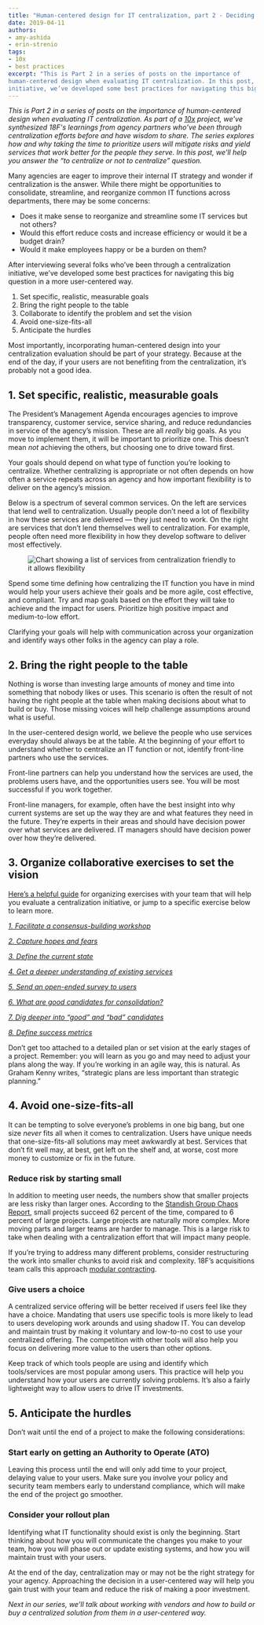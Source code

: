 ```yaml
---
title: "Human-centered design for IT centralization, part 2 - Deciding whether or not to centralize"
date: 2019-04-11
authors:
- amy-ashida
- erin-strenio
tags:
- 10x
- best practices
excerpt: "This is Part 2 in a series of posts on the importance of
human-centered design when evaluating IT centralization. In this post, we’ll help you answer the to centralize or not to centralize question. After interviewing several folks who’ve been through a centralization
initiative, we’ve developed some best practices for navigating this big question in a more user-centered way."
---
```


*This is Part 2 in a series of posts on the importance of human-centered design when evaluating IT centralization. As part of a [10x](https://10x.gsa.gov/) project, we've synthesized 18F's learnings from agency partners who’ve been through centralization efforts before and have wisdom to share. The series explores how and why taking the time to prioritize users will mitigate risks and yield services that work better for the people they serve. In this post, we’ll help you answer the “to centralize or not to centralize” question.*

Many agencies are eager to improve their internal IT strategy and wonder if centralization is the answer. While there might be opportunities to consolidate, streamline, and reorganize common IT functions across departments, there may be some concerns:

-   Does it make sense to reorganize and streamline some IT services but not others?
-   Would this effort reduce costs and increase efficiency or would it be a budget drain?
-   Would it make employees happy or be a burden on them?

After interviewing several folks who’ve been through a centralization initiative, we’ve developed some best practices for navigating this big question in a more user-centered way.

1.  Set specific, realistic, measurable goals
2.  Bring the right people to the table
3.  Collaborate to identify the problem and set the vision
4.  Avoid one-size-fits-all
5.  Anticipate the hurdles

Most importantly, incorporating human-centered design into your
centralization evaluation should be part of your strategy. Because at
the end of the day, if your users are not benefiting from the
centralization, it’s probably not a good idea.

## 1. Set specific, realistic, measurable goals

The President’s Management Agenda encourages agencies to improve
transparency, customer service, service sharing, and reduce redundancies in service of the agency’s mission. These are all *really* big goals. As you move to implement them, it will be important to prioritize one. This doesn’t mean *not* achieving the others, but choosing one to drive
toward first.

Your goals should depend on what type of function you’re looking to
centralize. Whether centralizing is appropriate or not often depends on how often a service repeats across an agency and how important
flexibility is to deliver on the agency’s mission.

Below is a spectrum of several common services. On the left are services that lend well to centralization. Usually people don’t need a lot of flexibility in how these services are delivered — they just need to work. On the right are services that don’t lend themselves well to centralization. For example, people often need more flexibility in how they develop software to deliver most effectively.

<figure>
  <img src="{{site.baseurl}}/assets/blog/it-centralization/centralization-friendly.png" alt="Chart showing a list of services from centralization friendly to it allows flexibility"/>
</figure>

Spend some time defining how centralizing the IT function you have in
mind would help your users achieve their goals and be more agile, cost effective, and compliant. Try and map goals based on the effort they will take to achieve and the impact for users. Prioritize high positive impact and medium-to-low effort.

Clarifying your goals will help with communication across your
organization and identify ways other folks in the agency can play a
role.

## 2. Bring the right people to the table

Nothing is worse than investing large amounts of money and time into
something that nobody likes or uses. This scenario is often the result of not having the right people at the table when making decisions about what to build or buy. Those missing voices will help challenge assumptions around what is useful.

In the user-centered design world, we believe the people who use
services everyday should always be at the table. At the beginning of
your effort to understand whether to centralize an IT function or not, identify front-line partners who use the services.

Front-line partners can help you understand how the services are used, the problems users have, and the opportunities users see. You will be most successful if you work together.

Front-line managers, for example, often have the best insight into why current systems are set up the way they are and what features they need in the future. They’re experts in their areas and should have decision power over what services are delivered. IT managers should have decision power over how they’re delivered.

## 3. Organize collaborative exercises to set the vision

[Here’s a helpful guide](https://github.com/18F/HCD_for_IT_Centralization/blob/master/exercises/exercises_guide.md)
for organizing exercises with your team that will help you evaluate a
centralization initiative, or jump to a specific exercise below to learn
more.

[*1. Facilitate a consensus-building
workshop*](https://github.com/18F/HCD_for_IT_Centralization/blob/master/exercises/consensus-building-workshop.md)

[*2. Capture hopes and
fears*](https://github.com/18F/HCD_for_IT_Centralization/blob/master/exercises/hopes_and_fears.md)

[*3. Define the current
state*](https://github.com/18F/HCD_for_IT_Centralization/blob/master/exercises/define_current_state.md)

[*4. Get a deeper understanding of existing
services*](https://github.com/18F/HCD_for_IT_Centralization/blob/master/exercises/get-deeper-understanding-existing-services.md)

[*5. Send an open-ended survey to
users*](https://github.com/18F/HCD_for_IT_Centralization/blob/master/exercises/send-survey-to-users.md)

[*6. What are good candidates for
consolidation?*](https://github.com/18F/HCD_for_IT_Centralization/blob/master/exercises/what-are-good-candidates-for-consolidation.md)

[*7. Dig deeper into “good” and “bad”
candidates*](https://github.com/18F/HCD_for_IT_Centralization/blob/master/exercises/dig-deeper-good-bad-candidates.md)

[*8. Define success
metrics*](https://github.com/18F/HCD_for_IT_Centralization/blob/master/exercises/define-success-metrics.md)

Don’t get too attached to a detailed plan or set vision at the early stages of a project. Remember: you will learn as you go and may need to adjust your plans along the way. If you’re working in an agile way, this is natural. As Graham Kenny writes, “strategic plans are less important than strategic planning.”

## 4. Avoid one-size-fits-all

It can be tempting to solve everyone’s problems in one big bang, but one size *never* fits all when it comes to centralization. Users have unique needs that one-size-fits-all solutions may meet awkwardly at best. Services that don’t fit well may, at best, get left on the shelf and, at worse, cost more money to customize or fix in the future.

### Reduce risk by starting small

In addition to meeting user needs, the numbers show that smaller
projects are less risky than larger ones. According to the [Standish Group Chaos Report](https://www.projectsmart.co.uk/white-papers/chaos-report.pdf), small projects succeed 62 percent of the time, compared to 6 percent of large projects. Large projects are naturally more complex. More moving parts and larger teams are harder to manage. This is a large risk to take when dealing with a centralization effort that will impact many people.

If you’re trying to address many different problems, consider
restructuring the work into smaller chunks to avoid risk and complexity. 18F’s acquisitions team calls this approach [modular contracting](https://18f.gsa.gov/2019/02/28/prerequisites-for-modular-contracting/).

### Give users a choice

A centralized service offering will be better received if users feel
like they have a choice. Mandating that users use specific tools is more likely to lead to users developing work arounds and using shadow IT. You can develop and maintain trust by making it voluntary and low-to-no cost to use your centralized offering. The competition with other tools will also help you focus on delivering more value to the users than other options.

Keep track of which tools people are using and identify which
tools/services are most popular among users. This practice will help you understand how your users are currently solving problems. It’s also a fairly lightweight way to allow users to drive IT investments.

## 5. Anticipate the hurdles

Don’t wait until the end of a project to make the following considerations:

### Start early on getting an Authority to Operate (ATO)

Leaving this process until the end will only add time to your project, delaying value to your users. Make sure you involve your policy and security team members early to understand compliance, which will make the end of the project go smoother.

### Consider your rollout plan

Identifying what IT functionality should exist is only the beginning.
Start thinking about how you will communicate the changes you make to
your team, how you will phase out or update existing systems, and how
you will maintain trust with your users.

At the end of the day, centralization may or may not be the right
strategy for your agency. Approaching the decision in a user-centered
way will help you gain trust with your team and reduce the risk of
making a poor investment.

*Next in our series, we’ll talk about working with vendors and how to
build or buy a centralized solution from them in a user-centered way.*
